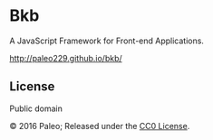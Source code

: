# Bkb

A JavaScript Framework for Front-end Applications.

http://paleo229.github.io/bkb/

## License

Public domain

© 2016 Paleo; Released under the [CC0 License](http://creativecommons.org/publicdomain/zero/1.0/).
